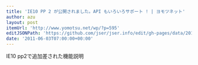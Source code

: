 ```yaml
---
title: 'IE10 PP 2 が公開されました。API もいろいろサポート ! | ヨモツネット'
author: azu
layout: post
itemUrl: 'http://www.yomotsu.net/wp/?p=595'
editJSONPath: 'https://github.com/jser/jser.info/edit/gh-pages/data/2011/06/index.json'
date: '2011-06-03T07:00:00+00:00'
---
```

IE10 pp2で追加差された機能説明
